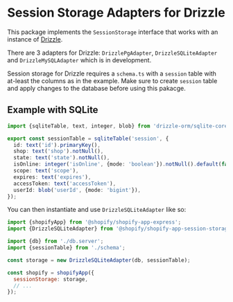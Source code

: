 # Session Storage Adapters for Drizzle

This package implements the `SessionStorage` interface that works with an instance of [Drizzle](https://orm.drizzle.team).

There are 3 adapters for Drizzle: `DrizzlePgAdapter`, `DrizzleSQLiteAdapter` and `DrizzleMySQLAdapter` which is in development. 


Session storage for Drizzle requires a `schema.ts` with a `session` table with at-least the columns as in the example. Make sure to create `session` table and apply changes to the database before using this pakacge.

## Example with SQLite

```ts
import {sqliteTable, text, integer, blob} from 'drizzle-orm/sqlite-core';

export const sessionTable = sqliteTable('session', {
  id: text('id').primaryKey(),
  shop: text('shop').notNull(),
  state: text('state').notNull(),
  isOnline: integer('isOnline', {mode: 'boolean'}).notNull().default(false),
  scope: text('scope'),
  expires: text('expires'),
  accessToken: text('accessToken'),
  userId: blob('userId', {mode: 'bigint'}),
});
```

You can then instantiate and use `DrizzleSQLiteAdapter` like so:

```js
import {shopifyApp} from '@shopify/shopify-app-express';
import {DrizzleSQLiteAdapter} from '@shopify/shopify-app-session-storage-drizzle';

import {db} from './db.server';
import {sessionTable} from './schema';

const storage = new DrizzleSQLiteAdapter(db, sessionTable);

const shopify = shopifyApp({
  sessionStorage: storage,
  // ...
});
```

